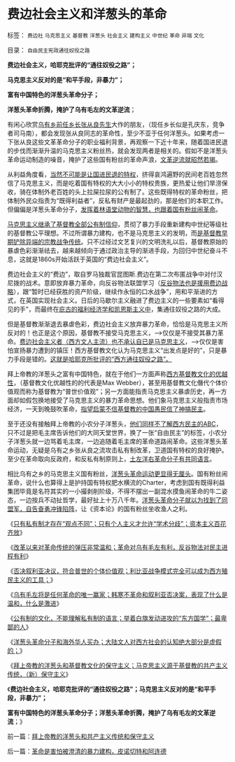 # 费边社会主义和洋葱头的革命

标签： `费边社` `马克思主义` `基督教` `洋葱头` `社会主义` `建构主义` `中世纪` `革命` `异端` `文化` 

目录： `自由民主宪政通往奴役之路`

**费边社会主义，哈耶克批评的“通往奴役之路”；**

**马克思主义反对的是“和平手段，非暴力”；**

**富有中国特色的洋葱头革命分子；**

**洋葱头革命折腾，掩护了乌有毛左的文革逆流**；



有闲心欣赏[乌有乡前任乡长张从良先生](http://darthvad.blog.163.com/blog/static/53399470201082143559587/)大作的朋友，（现任乡长似是孔庆东，竞争者司马南），都会发现张从良同志的革命性，至少不亚于任何洋葱头。如果考虑一下张从良这些文革革命分子的职业福利背景，再观察一下近十年来，随着国进民退的步伐而渐渐升温的马克思主义粉丝热，就会发现两者是相关的。假如不是洋葱头革命运动制造的噪音，掩护了这些国有粉丝的革命声浪，[文革逆流就昭然若揭](http://darthvad.blog.sohu.com/132102586.html)。

从利益角度看，[当然不可能是让国进民退的特权](../../../2012/2/4/革命的最终目标为什么总是侵犯私有财产？.md)，挤得哀鸿遍野的民间老百姓忽然信了马克思主义，而是吃着国有特权的大大小小的特权贵族，更热爱让他们旱涝保收，骑在体制外老百姓的头上拉屎拉尿的公有制了。这些既得特权的革命粉丝，把体制外民众指责为“既得利益者”，反私有财产是最起劲的，那是他们的本职工作。但偏偏是洋葱头革命分子，[发挥着林语堂动物的智慧，也跟着国有粉丝闹革命](../../../2012/2/11/民粹冲击波！唯恐天下不乱的革命素质.md)。

[马克思主义继承了基督教全部公有制信仰](../../../2012/2/15/万恶之源皆为善；侵犯人权的人道主义.md)，贯彻了暴力手段重新建构中世纪等级社的基督教公平理想。不过所谓暴力建构，也不是马克思主义的发明，而[是基督教早期铲除异端的宗教战争传统](../../../2010/11/19/基督教罗马“统一思想”空前残酷，越来越残酷.md)。只不过经过文艺复兴的文明洗礼以后，基督教原始的暴虐色彩渐渐祛去，越来越倾向于通过政治主导的渐进手段，为回归中世纪奋斗不息，这就是1860s开始活跃于英国的“费边社会主义”。

费边社会主义的“费边”，取自罗马独裁官昆图斯.费边在第二次布匿战争中对付汉尼拨的战术。意即放弃暴力革命，向反谷物法联盟学习（[反谷物法也是援用费边战略](../../../2011/12/14/实体经济学逻辑下的历史素描，向“反谷物法运动”学习.md)），跟“暂时已经获胜的资产阶级，继续作永恒的口水战争”，用和平渐进的方式，在英国实现社会主义。日后的马歇尔主义融进了费边主义的一些要素如“看得见的手”，而最终在[庇古的福利经济学和凯恩斯主义中](../../../2011/12/8/凯恩斯主义是道德经济学.md)，集通往奴役之路的大成。

但是基督教渐渐退去暴虐色彩，费边社会主义放弃暴力革命，恰恰是马克思主义所反对的！也正是这个原因，基督教不接受马克思主义，——>仅仅是不接受其暴力革命。[费边社会主义者（西方文人主流）也不承认自已是马克思主义](../../../2011/12/20/英美对工会现象严重倾斜，大资本家对工会现象心连心.md)，——>仅仅是害怕宣扬暴力遭到的镇压！西方基督教文化认为马克思主义“出发点是好的”，只是暴力手段是错的。[这就是哈耶克所批评的“西方通往奴役之路”。](../../../2012/1/14/charter型特权经济，通往奴役之路的全景图.md)

拜上帝教的洋葱头之富有中国特色，就在于他们一方面声称[西方基督教文化的优越性](../../../2011/10/31/基督教和马克思推崇的中世纪“没有剥削”.md)，（基督教文化优越性的的代表是Max
Webber），甚至用基督教文化僭代个体价值观而称为基督教为“普世价值观”；另一方面能指责马克思主义暴虐历史，再一方面却如假包换地接受了马克思主义的暴力革命思想。他们象马克思主义般指责市场经济，一天到晚鼓吹革命，[指望启蒙不信基督教的中国愚民信了神搞民主](../../../2009/6/14/西教信仰人士不应以传教为目的参与中国政治生活.md)。

至于还没有接触拜上帝教的小农分子洋葱头，[他们同样不了解西方民主的ABC](../../../2009/6/10/抢夺道德制高点是危险的政治游戏.md)，只不过是把毛主席告诉他们的大同天堂世界，换了一张“自由民主”的标签，小农分子洋葱头就一边骂着毛主席，一边追随着毛主席的革命道路闹革命。这些洋葱头革命运动，无疑是乌有之乡张从良之流攻击私有制改革，卫道国有特权的良好掩护。至少在革命取向反政府，和反私有制原则上，[土左洋右革命分子有共同语言](../../../2012/2/9/土左和洋右的五四精神和民粹冲击波的革命.md)。

相比乌有之乡的马克思主义国有粉丝，[洋葱头革命运动更显得无厘头](../../../2012/2/9/“无厘头主义”的革命信仰和真实的颠覆逻辑.md)。国有粉丝闹革命，说什么也算得上是护持国有特权肥水横流的Charter，考虑到国有既得利益集团毕竟是名符其实的一小撮剥削阶级，不得不摆出一副混水摸鱼闹革命的牛二姿态，一边按兵不动扯哲学，最好扯上十万八千年。[洋葱头革命分子就以为找到了同盟军，自告奋勇冲锋陷阵](../../../2010/10/21/民主斗士的民主素质太差了.md)，让《资本论》的国有粉丝坐收渔人之利。

《[只有私有制才存在“观点不同”；只有个人主义才允许“学术分歧”；资本主义百花齐放](../../../2012/2/14/您有资格“观点不同”“学术分歧”吗？.md)》

《[改革以来对革命传统的弹压非常温和；革命对乌有毛左有利，反谷物法对民主进程有利](../../../2012/2/16/中国否决叙利亚决议，符合普世的个体价值观.md)》

《[否决叙利亚决议，符合普世的个体价值观；利比亚战争模式完全可以成为西方殖民主义的工具；](../../../2012/2/16/中国否决叙利亚决议，符合普世的个体价值观.md)》

《[乌有毛左将是任何革命的唯一赢家；韩寒不革命和叙利亚否决案，表现了什么是温和，什么是激进](../../../2012/2/16/韩寒不革命和叙利亚案，表现了什么是温和什么是激进？.md)》

《[公有制的文化，不能理解私有制的语言；举着白旗发动进攻的“东方国学”；最卑鄙的人](../../../2012/2/16/举着白旗发动进攻的“国学”.md)》

《[洋葱头革命分子和海外华人买办；大陆文人对西方社会的认知绝大部分是虚假的；](../../../2012/2/16/洋葱头革命分子和海外华人的买办.md)》

《[拜上帝教的洋葱头和基督教文化的保守主义；马克思主义源于基督教的共产主义传统，（新）保守主义](../../../2012/2/17/拜上帝教的洋葱头和共产主义传统和保守主义.md)》

《**费边社会主义，哈耶克批评的“通往奴役之路”；马克思主义反对的是“和平手段，非暴力”；**

**富有中国特色的洋葱头革命分子；洋葱头革命折腾，掩护了乌有毛左的文革逆流**；》



前一篇：[拜上帝教的洋葱头和共产主义传统和保守主义](../../../2012/2/17/拜上帝教的洋葱头和共产主义传统和保守主义.md)

后一篇：[革命是害怕被澄清的暴力建构，皮诺切特和阿连德](../../../2012/2/17/革命是害怕被澄清的暴力建构，皮诺切特和阿连德.md)